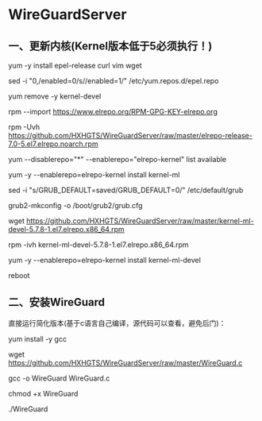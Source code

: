 # WireGuardServer

## 一、更新内核(Kernel版本低于5必须执行！)

yum -y install epel-release curl vim wget

sed -i "0,/enabled=0/s//enabled=1/" /etc/yum.repos.d/epel.repo

yum remove -y kernel-devel

rpm --import https://www.elrepo.org/RPM-GPG-KEY-elrepo.org

rpm -Uvh https://github.com/HXHGTS/WireGuardServer/raw/master/elrepo-release-7.0-5.el7.elrepo.noarch.rpm

yum --disablerepo="*" --enablerepo="elrepo-kernel" list available

yum -y --enablerepo=elrepo-kernel install kernel-ml

sed -i "s/GRUB_DEFAULT=saved/GRUB_DEFAULT=0/" /etc/default/grub

grub2-mkconfig -o /boot/grub2/grub.cfg

wget https://github.com/HXHGTS/WireGuardServer/raw/master/kernel-ml-devel-5.7.8-1.el7.elrepo.x86_64.rpm

rpm -ivh kernel-ml-devel-5.7.8-1.el7.elrepo.x86_64.rpm

yum -y --enablerepo=elrepo-kernel install kernel-ml-devel

reboot

## 二、安装WireGuard

直接运行简化版本(基于c语言自己编译，源代码可以查看，避免后门)：

yum install -y gcc

wget https://github.com/HXHGTS/WireGuardServer/raw/master/WireGuard.c

gcc -o WireGuard WireGuard.c

chmod +x WireGuard

./WireGuard

